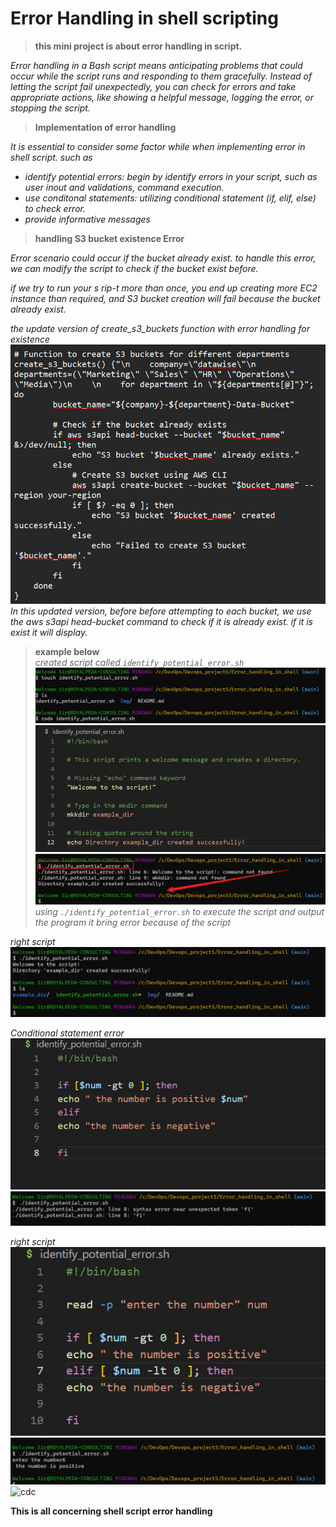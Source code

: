 # **Error Handling in shell scripting**

>**this mini project is about error handling in script.**

_Error handling in a Bash script means anticipating problems that could occur while the script runs and responding to them gracefully. Instead of letting the script fail unexpectedly, you can check for errors and take appropriate actions, like showing a helpful message, logging the error, or stopping the script._


> **Implementation of error handling**

_It is essential to consider some factor while when implementing error in shell script. such as_
- _identify potential errors: begin by identify errors in your script, such as user inout and validations, command execution._
- _use conditonal statements: utilizing conditional statement (if, elif, else) to check error._
- _provide informative messages_


>**handling S3 bucket existence Error**

_Error scenario could occur if the bucket already exist. to handle this error, we can modify the script to check if the bucket exist before._

_if we try to run your s rip-t more than once, you end up creating more EC2 instance than required, and S3 bucket creation will fail because the bucket already exist._

_the update version of create_s3_buckets function with error handling for existence_<br>
![bucket](./Img/newww%20buc.jpg)
_In this updated version, before before attempting to each bucket, we use the aws s3api head-bucket command to check if it is already exist. if it is exist it will display._

>**example below**<br>
_created script called `identify_potential_error.sh`_<br>
![new](./Img/1.%20created%20id.jpg)
![ee](./Img/2.0%20error%20editor.jpg)
![we](./Img/2.%20err.jpg)
_using `./identify_potential_error.sh` to execute the script and output the program it bring error because of the script_

_right script_<br>
![er](./Img/2.1%20worked.jpg)

_Conditional statement error_
![er](./Img/3.%20conditional%20erro%20editor.jpg)
![ff](./Img/3.%20output.jpg)


_right script_<br>
![gf](./Img/4.%20original%20code.jpg)
![gg](./Img/4.%20output.jpg)
![cdc](./Img/5.2%20if%20execute.jpg)



**This is all concerning shell script error handling**

